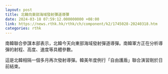 ```yaml
---
layout: post
title: 北韓向東部海域發射彈道導彈
date: 2024-03-18 07:59:12.000000000 +08:00
link: https://news.rthk.hk/rthk/ch/component/k2/1745028-20240318.htm
categories: rthk
---
```


南韓聯合參謀本部表示，北韓今天向東部海域發射彈道導彈。南韓軍方正在分析導彈的射程、高度、速度等具體參數。

這是北韓相隔一個多月再次發射導彈。韓美年度例行「自由護盾」聯合演習剛於日前結束。
